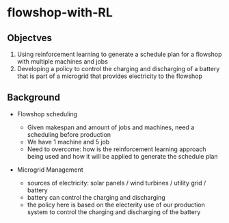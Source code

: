 # flowshop-with-RL

## Objectves
1. Using reinforcement learning to generate a schedule plan for a flowshop with multiple machines and jobs
2. Developing a policy to control the charging and discharging of a battery that is part of a microgrid that provides electricity to the flowshop

## Background
- Flowshop scheduling
  - Given makespan and amount of jobs and machines, need a scheduling before production 
  - We have 1 machine and 5 job
  - Need to overcome: how is the reinforcement learning approach being used and how it will be applied to generate the schedule plan

- Microgrid Management
  - sources of electricity: solar panels / wind turbines / utility grid / battery
  - battery can control the charging and discharging
  - the policy here is based on the electerity use of our production system to  control the charging and discharging of the battery
